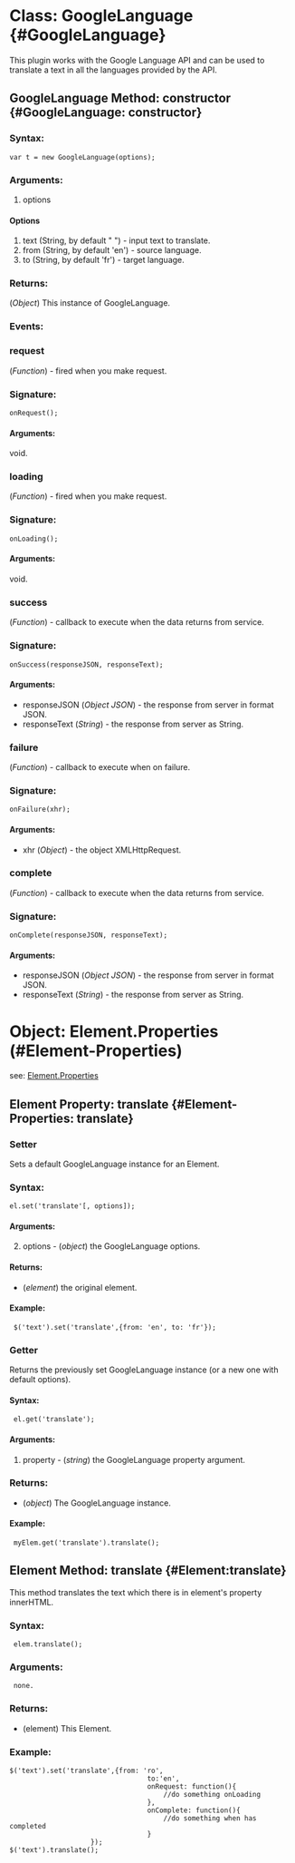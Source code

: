 Class: GoogleLanguage {#GoogleLanguage}
=======================================

This plugin works with the Google Language API and can be used to translate a text in all the languages provided by the API.


GoogleLanguage Method: constructor {#GoogleLanguage: constructor}
-----------------------------------------------------------------

### Syntax:

    var t = new GoogleLanguage(options);

### Arguments:

1. options

#### Options

1. text (String, by default " ")   - input text to translate.
2. from (String, by default 'en') - source language.
3.   to (String, by default 'fr') - target language.


### Returns:

(*Object*) This instance of GoogleLanguage.

### Events:

### request

(*Function*) - fired when you make request.

### Signature:

    onRequest();

#### Arguments:

void.

### loading

(*Function*) - fired when you make request.

### Signature:

    onLoading();

#### Arguments:

void.


### success

(*Function*) - callback to execute when the data returns from service.

### Signature:

    onSuccess(responseJSON, responseText);

#### Arguments:

- responseJSON (*Object JSON*) - the response from server in format JSON.
- responseText (*String*) - the response from server as String.


### failure

(*Function*) - callback to execute when on failure.

### Signature:

    onFailure(xhr);

#### Arguments:

- xhr (*Object*) - the object XMLHttpRequest.


### complete

(*Function*) - callback to execute when the data returns from service.

### Signature:

    onComplete(responseJSON, responseText);

#### Arguments:

- responseJSON (*Object JSON*) - the response from server in format JSON.
- responseText (*String*) - the response from server as String.


Object: Element.Properties (#Element-Properties)
================================================

see: [Element.Properties](https://github.com/mootools/mootools-core/blob/master/Docs/Element/Element.md#Element-Properties)

Element Property: translate {#Element-Properties: translate}
------------------------------------------------------------

### Setter

Sets a default GoogleLanguage instance for an Element.

### Syntax:

    el.set('translate'[, options]);

#### Arguments:

2. options - (*object*) the GoogleLanguage options.

#### Returns:

* (*element*) the original element.

#### Example:

     $('text').set('translate',{from: 'en', to: 'fr'});


### Getter

Returns the previously set GoogleLanguage instance (or a new one with default options).

#### Syntax:

     el.get('translate');

#### Arguments:

1. property - (*string*) the GoogleLanguage property argument.

### Returns:

* (*object*) The GoogleLanguage instance.

#### Example:

     myElem.get('translate').translate();


Element Method: translate {#Element:translate}
-----------------------------------------------------------

This method translates the text which there is in element's property innerHTML.

### Syntax:

     elem.translate();

### Arguments:

     none.

### Returns:

* (element) This Element.

### Example:

    $('text').set('translate',{from: 'ro',
                                      to:'en',
                                      onRequest: function(){ 
                                          //do something onLoading
                                      },
                                      onComplete: function(){ 
                                          //do something when has completed
                                      }
                        });
    $('text').translate();


 